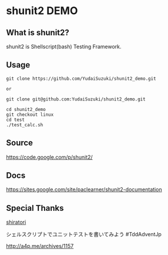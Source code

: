 # shunit2 DEMO

## What is shunit2?

shunit2 is Shellscript(bash) Testing Framework.

## Usage

```
git clone https://github.com/YudaiSuzuki/shunit2_demo.git

or

git clone git@github.com:YudaiSuzuki/shunit2_demo.git

cd shunit2_demo
git checkout linux
cd test
./test_calc.sh
```

## Source

https://code.google.com/p/shunit2/

## Docs

https://sites.google.com/site/paclearner/shunit2-documentation

## Special Thanks

[shiratori](https://twitter.com/shitai246_)  

シェルスクリプトでユニットテストを書いてみよう #TddAdventJp  

http://a4p.me/archives/1157

